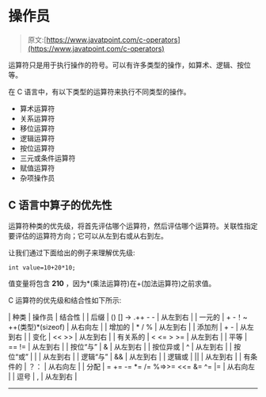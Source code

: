 # 操作员

> 原文:[https://www.javatpoint.com/c-operators](https://www.javatpoint.com/c-operators)

运算符只是用于执行操作的符号。可以有许多类型的操作，如算术、逻辑、按位等。

在 C 语言中，有以下类型的运算符来执行不同类型的操作。

*   算术运算符
*   关系运算符
*   移位运算符
*   逻辑运算符
*   按位运算符
*   三元或条件运算符
*   赋值运算符
*   杂项操作员

## C 语言中算子的优先性

运算符种类的优先级，将首先评估哪个运算符，然后评估哪个运算符。关联性指定要评估的运算符方向；它可以从左到右或从右到左。

让我们通过下面给出的例子来理解优先级:

```
int value=10+20*10;

```

值变量将包含 **210** ，因为*(乘法运算符)在+(加法运算符)之前求值。

C 运算符的优先级和结合性如下所示:

| 种类 | 操作员 | 结合性 |
| 后缀 | () [] -> .++ - - | 从左到右 |
| 一元的 | + -！~ ++(类型)*(sizeof) | 从右向左 |
| 增加的 | * / % | 从左到右 |
| 添加剂 | + - | 从左到右 |
| 变化 | << >> | 从左到右 |
| 有关系的 | < <= > >= | 从左到右 |
| 平等 | == != | 从左到右 |
| 按位“与” | & | 从左到右 |
| 按位异或 | ^ | 从左到右 |
| 按位“或” | &#124; | 从左到右 |
| 逻辑“与” | && | 从左到右 |
| 逻辑或 | &#124;&#124; | 从左到右 |
| 有条件的 | ？： | 从右向左 |
| 分配 | = += -= *= /= %=>>= <<= &= ^= &#124;= | 从右向左 |
| 逗号 | , | 从左到右 |

* * *